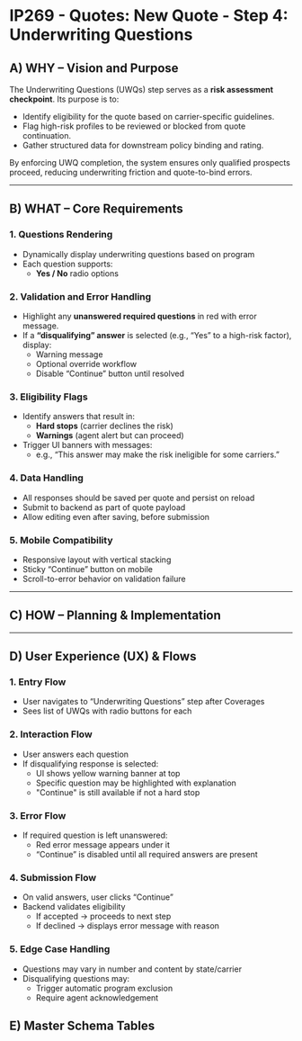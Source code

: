 # IP269 - Quotes: New Quote - Step 4: Underwriting Questions

## **A) WHY – Vision and Purpose**

The Underwriting Questions (UWQs) step serves as a **risk assessment checkpoint**. Its purpose is to:

- Identify eligibility for the quote based on carrier-specific guidelines.
- Flag high-risk profiles to be reviewed or blocked from quote continuation.
- Gather structured data for downstream policy binding and rating.

By enforcing UWQ completion, the system ensures only qualified prospects proceed, reducing underwriting friction and quote-to-bind errors.

---

## **B) WHAT – Core Requirements**

### **1. Questions Rendering**

- Dynamically display underwriting questions based on program
- Each question supports:
    - **Yes / No** radio options

### **2. Validation and Error Handling**

- Highlight any **unanswered required questions** in red with error message.
- If a **“disqualifying” answer** is selected (e.g., “Yes” to a high-risk factor), display:
    - Warning message
    - Optional override workflow
    - Disable “Continue” button until resolved

### **3. Eligibility Flags**

- Identify answers that result in:
    - **Hard stops** (carrier declines the risk)
    - **Warnings** (agent alert but can proceed)
- Trigger UI banners with messages:
    - e.g., “This answer may make the risk ineligible for some carriers.”

### **4. Data Handling**

- All responses should be saved per quote and persist on reload
- Submit to backend as part of quote payload
- Allow editing even after saving, before submission

### **5. Mobile Compatibility**

- Responsive layout with vertical stacking
- Sticky “Continue” button on mobile
- Scroll-to-error behavior on validation failure

---

## **C) HOW – Planning & Implementation**

---

## **D) User Experience (UX) & Flows**

### **1. Entry Flow**

- User navigates to “Underwriting Questions” step after Coverages
- Sees list of UWQs with radio buttons for each

### **2. Interaction Flow**

- User answers each question
- If disqualifying response is selected:
    - UI shows yellow warning banner at top
    - Specific question may be highlighted with explanation
    - "Continue" is still available if not a hard stop

### **3. Error Flow**

- If required question is left unanswered:
    - Red error message appears under it
    - “Continue” is disabled until all required answers are present

### **4. Submission Flow**

- On valid answers, user clicks “Continue”
- Backend validates eligibility
    - If accepted → proceeds to next step
    - If declined → displays error message with reason

### **5. Edge Case Handling**

- Questions may vary in number and content by state/carrier
- Disqualifying questions may:
    - Trigger automatic program exclusion
    - Require agent acknowledgement

## **E) Master Schema Tables**
